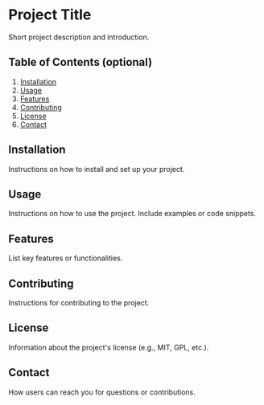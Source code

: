 # Project Title

Short project description and introduction.

## Table of Contents (optional)

1. [Installation](#installation)
2. [Usage](#usage)
3. [Features](#features)
4. [Contributing](#contributing)
5. [License](#license)
6. [Contact](#contact)

## Installation

Instructions on how to install and set up your project.

## Usage

Instructions on how to use the project. Include examples or code snippets.

## Features

List key features or functionalities.

## Contributing

Instructions for contributing to the project.

## License

Information about the project's license (e.g., MIT, GPL, etc.).

## Contact

How users can reach you for questions or contributions.
